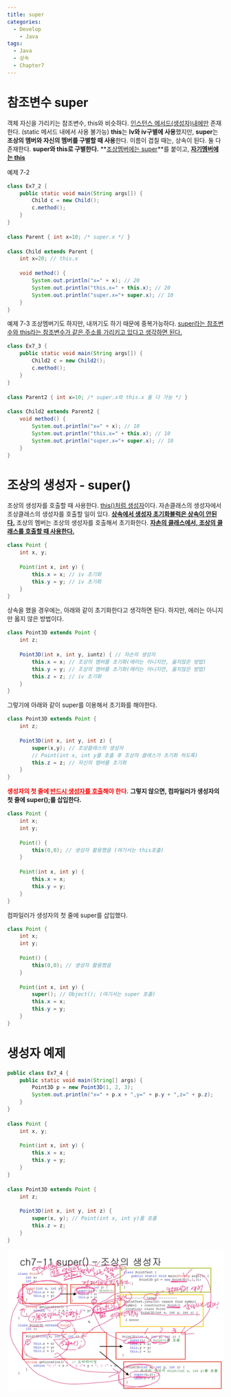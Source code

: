 ```yaml
---
title: super
categories:
  - Develop
	- Java
tags:
  - Java
  - 상속
  - Chapter7
---
```

# 참조변수 super

객체 자신을 가리키는 참조변수, this와 비슷하다. <u>인스턴스 메서드(생성자)내에만</u> 존재한다. (static 메서드 내에서 사용 불가능)
**this**는 **lv와 iv구별에 사용**했지만, **super**는 **조상의 멤버와 자신의 멤버를 구별할 때 사용**한다.
이름이 겹칠 때는, 상속이 된다.
둘 다 존재한다.
**super와 this로 구별한다.**
**<u>조상멤버에는 super</u>**를 붙이고, **<u>자기멤버에는 this</u>**

예제 7-2

```java
class Ex7_2 {
	public static void main(String args[]) {
		Child c = new Child();
		c.method();
	}
}

class Parent { int x=10; /* super.x */ }

class Child extends Parent {
	int x=20; // this.x

	void method() {
		System.out.println("x=" + x); // 20
		System.out.println("this.x=" + this.x); // 20
		System.out.println("super.x="+ super.x); // 10
	}
}
```

예제 7-3
조상멤버기도 하지만, 내꺼기도 하기 때문에 중복가능하다.
<u>super라는 참조변수와 this라는 참조변수가 같은 주소를 가리키고 있다고 생각하면 된다.</u>

```java
class Ex7_3 {
	public static void main(String args[]) {
		Child2 c = new Child2();
		c.method();
	}
}

class Parent2 { int x=10; /* super.x와 this.x 둘 다 가능 */ }

class Child2 extends Parent2 {
	void method() {
		System.out.println("x=" + x); // 10
		System.out.println("this.x=" + this.x); // 10
		System.out.println("super.x="+ super.x); // 10
	}
}
```

# 조상의 생성자 - super()

조상의 생성자를 호출할 때 사용한다. <u>this()처럼 생성자</u>이다.
자손클래스의 생성자에서 조상클래스의 생성자를 호출할 일이 있다.
**<u>상속에서 생성자 초기화불럭은 상속이 안된다.</u>** 
조상의 멤버는 조상의 생성자를 호출해서 초기화한다.
**<u>자손의 클래스에서, 조상의 클래스를 호출할 때 사용한다.</u>**

```java
class Point {
	int x, y;
	
	Point(int x, int y) {
		this.x = x; // iv 초기화
		this.y = y; // iv 초기화
	}
}
```

상속을 했을 경우에는, 아래와 같이 초기화한다고 생각하면 된다.
하지만, 에러는 아니지만 옳지 않은 방법이다.

```java
class Point3D extends Point {
	int z;
	
	Point3D(int x, int y, iuntz) { // 자손의 생성자
        this.x = x; // 조상의 멤버를 초기화(에러는 아니지만, 옳지않은 방법)
        this.y = y; // 조상의 멤버를 초기화(에러는 아니지만, 옳지않은 방법)
        this.z = z; // iv 초기화
	}
}
```

그렇기에 아래와 같이 super를 이용해서 초기화를 해야한다.

```java
class Point3D extends Point {
	int z;
	
	Point3D(int x, int y, int z) {
        super(x,y); // 조상클래스의 생성자
		// Point(int x, int y를 호출 후 조상의 클래스가 초기화 하도록)
        this.z = z; // 자신의 멤버를 초기화
	}
}
```

<span style="color:red">**생성자의 첫 줄에 <u>반드시 생성자를 호출</u>해야 한다.**</span>
**그렇지 않으면, 컴파일러가 생성자의 첫 줄에 super();를 삽입한다.**

```java
class Point {
	int x;
	int y;
	
	Point() {
		this(0,0); // 생성자 활용했음 (여기서는 this호출)
	}
	
	Point(int x, int y) {
		this.x = x;
		this.y = y;
	}
}
```

컴파일러가 생성자의 첫 줄에 super를 삽입했다.

```java
class Point {
	int x;
	int y;
	
	Point() {
		this(0,0); // 생성자 활용했음
	}
	
	Point(int x, int y) {
		super(); // Object(); (여기서는 super 호출)
		this.x = x;
		this.y = y;
	}
}
```

# 생성자 예제

```java
public class Ex7_4 {
	public static void main(String[] args) {
		Point3D p = new Point3D(1, 2, 3);
		System.out.println("x=" + p.x + ",y=" + p.y + ",z=" + p.z);
	}
}

class Point {
	int x, y;

	Point(int x, int y) {
		this.x = x;
		this.y = y;
	}
}

class Point3D extends Point {
	int z;

	Point3D(int x, int y, int z) {
		super(x, y); // Point(int x, int y)를 호출
		this.z = z;
	}
}
```

<img src="images/20220724_super_images.png"/>
